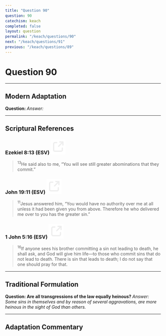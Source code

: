 ```yaml
---
title: "Question 90"
question: 90
catechism: keach
completed: false
layout: question
permalink: "/keach/questions/90"
next: "/keach/questions/91"
previous: "/keach/questions/89"
---
```

# Question 90
---
## Modern Adaptation
<strong>
    Question:
</strong>

<em>
    Answer:
</em>

---
## Scriptural References
### Ezekiel 8:13 (ESV) <a href="https://biblegateway.com/passage/?search=Ezekiel+8%3A13&version=ESV"><img src="/assets/svg/link.svg"/></a>
> <sup>13</sup>He said also to me, “You will see still greater abominations that they commit.”

### John 19:11 (ESV) <a href="https://biblegateway.com/passage/?search=John+19%3A11&version=ESV"><img src="/assets/svg/link.svg"/></a>
> <sup>11</sup>Jesus answered him, “You would have no authority over me at all unless it had been given you from above. Therefore he who delivered me over to you has the greater sin.”

### 1 John 5:16 (ESV) <a href="https://biblegateway.com/passage/?search=1+John+5%3A16&version=ESV"><img src="/assets/svg/link.svg"/></a>
> <sup>16</sup>If anyone sees his brother committing a sin not leading to death, he shall ask, and God will give him life—to those who commit sins that do not lead to death. There is sin that leads to death; I do not say that one should pray for that.

---
## Traditional Formulation
<strong>
    Question: Are all transgressions of the law equally heinous?
</strong>

<em>
    Answer: Some sins in themselves and by reason of several aggravations, are more heinous in the sight of God than others.
</em>

---
## Adaptation Commentary
